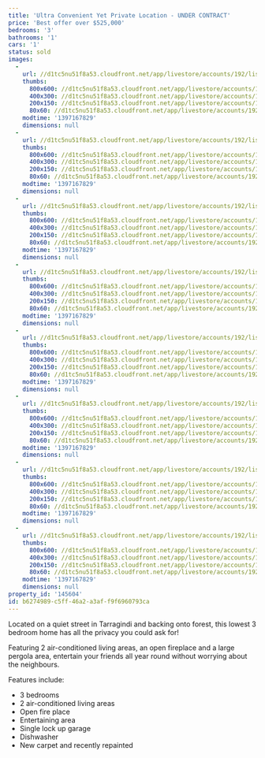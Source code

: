 ```yaml
---
title: 'Ultra Convenient Yet Private Location - UNDER CONTRACT'
price: 'Best offer over $525,000'
bedrooms: '3'
bathrooms: '1'
cars: '1'
status: sold
images:
  -
    url: //d1tc5nu51f8a53.cloudfront.net/app/livestore/accounts/192/listings/98029/images/106409987-1_7306928132_20140411040513.jpg
    thumbs:
      800x600: //d1tc5nu51f8a53.cloudfront.net/app/livestore/accounts/192/listings/98029/images/106409987-1_7306928132_20140411040513_800x600.jpg
      400x300: //d1tc5nu51f8a53.cloudfront.net/app/livestore/accounts/192/listings/98029/images/106409987-1_7306928132_20140411040513_400x300.jpg
      200x150: //d1tc5nu51f8a53.cloudfront.net/app/livestore/accounts/192/listings/98029/images/106409987-1_7306928132_20140411040513_200x150.jpg
      80x60: //d1tc5nu51f8a53.cloudfront.net/app/livestore/accounts/192/listings/98029/images/106409987-1_7306928132_20140411040513_80x60.jpg
    modtime: '1397167829'
    dimensions: null
  -
    url: //d1tc5nu51f8a53.cloudfront.net/app/livestore/accounts/192/listings/98029/images/106409987-2_7054483933_20140411040515.jpg
    thumbs:
      800x600: //d1tc5nu51f8a53.cloudfront.net/app/livestore/accounts/192/listings/98029/images/106409987-2_7054483933_20140411040515_800x600.jpg
      400x300: //d1tc5nu51f8a53.cloudfront.net/app/livestore/accounts/192/listings/98029/images/106409987-2_7054483933_20140411040515_400x300.jpg
      200x150: //d1tc5nu51f8a53.cloudfront.net/app/livestore/accounts/192/listings/98029/images/106409987-2_7054483933_20140411040515_200x150.jpg
      80x60: //d1tc5nu51f8a53.cloudfront.net/app/livestore/accounts/192/listings/98029/images/106409987-2_7054483933_20140411040515_80x60.jpg
    modtime: '1397167829'
    dimensions: null
  -
    url: //d1tc5nu51f8a53.cloudfront.net/app/livestore/accounts/192/listings/98029/images/106409987-3_2458521323_20140411040514.jpg
    thumbs:
      800x600: //d1tc5nu51f8a53.cloudfront.net/app/livestore/accounts/192/listings/98029/images/106409987-3_2458521323_20140411040514_800x600.jpg
      400x300: //d1tc5nu51f8a53.cloudfront.net/app/livestore/accounts/192/listings/98029/images/106409987-3_2458521323_20140411040514_400x300.jpg
      200x150: //d1tc5nu51f8a53.cloudfront.net/app/livestore/accounts/192/listings/98029/images/106409987-3_2458521323_20140411040514_200x150.jpg
      80x60: //d1tc5nu51f8a53.cloudfront.net/app/livestore/accounts/192/listings/98029/images/106409987-3_2458521323_20140411040514_80x60.jpg
    modtime: '1397167829'
    dimensions: null
  -
    url: //d1tc5nu51f8a53.cloudfront.net/app/livestore/accounts/192/listings/98029/images/106409987-4_6890917374_20140411040515.jpg
    thumbs:
      800x600: //d1tc5nu51f8a53.cloudfront.net/app/livestore/accounts/192/listings/98029/images/106409987-4_6890917374_20140411040515_800x600.jpg
      400x300: //d1tc5nu51f8a53.cloudfront.net/app/livestore/accounts/192/listings/98029/images/106409987-4_6890917374_20140411040515_400x300.jpg
      200x150: //d1tc5nu51f8a53.cloudfront.net/app/livestore/accounts/192/listings/98029/images/106409987-4_6890917374_20140411040515_200x150.jpg
      80x60: //d1tc5nu51f8a53.cloudfront.net/app/livestore/accounts/192/listings/98029/images/106409987-4_6890917374_20140411040515_80x60.jpg
    modtime: '1397167829'
    dimensions: null
  -
    url: //d1tc5nu51f8a53.cloudfront.net/app/livestore/accounts/192/listings/98029/images/106409987-5_3369192858_20140411040518.jpg
    thumbs:
      800x600: //d1tc5nu51f8a53.cloudfront.net/app/livestore/accounts/192/listings/98029/images/106409987-5_3369192858_20140411040518_800x600.jpg
      400x300: //d1tc5nu51f8a53.cloudfront.net/app/livestore/accounts/192/listings/98029/images/106409987-5_3369192858_20140411040518_400x300.jpg
      200x150: //d1tc5nu51f8a53.cloudfront.net/app/livestore/accounts/192/listings/98029/images/106409987-5_3369192858_20140411040518_200x150.jpg
      80x60: //d1tc5nu51f8a53.cloudfront.net/app/livestore/accounts/192/listings/98029/images/106409987-5_3369192858_20140411040518_80x60.jpg
    modtime: '1397167829'
    dimensions: null
  -
    url: //d1tc5nu51f8a53.cloudfront.net/app/livestore/accounts/192/listings/98029/images/106409987-6_7780211983_20140411040518.jpg
    thumbs:
      800x600: //d1tc5nu51f8a53.cloudfront.net/app/livestore/accounts/192/listings/98029/images/106409987-6_7780211983_20140411040518_800x600.jpg
      400x300: //d1tc5nu51f8a53.cloudfront.net/app/livestore/accounts/192/listings/98029/images/106409987-6_7780211983_20140411040518_400x300.jpg
      200x150: //d1tc5nu51f8a53.cloudfront.net/app/livestore/accounts/192/listings/98029/images/106409987-6_7780211983_20140411040518_200x150.jpg
      80x60: //d1tc5nu51f8a53.cloudfront.net/app/livestore/accounts/192/listings/98029/images/106409987-6_7780211983_20140411040518_80x60.jpg
    modtime: '1397167829'
    dimensions: null
  -
    url: //d1tc5nu51f8a53.cloudfront.net/app/livestore/accounts/192/listings/98029/images/106409987-7_412533683_20140411040519.jpg
    thumbs:
      800x600: //d1tc5nu51f8a53.cloudfront.net/app/livestore/accounts/192/listings/98029/images/106409987-7_412533683_20140411040519_800x600.jpg
      400x300: //d1tc5nu51f8a53.cloudfront.net/app/livestore/accounts/192/listings/98029/images/106409987-7_412533683_20140411040519_400x300.jpg
      200x150: //d1tc5nu51f8a53.cloudfront.net/app/livestore/accounts/192/listings/98029/images/106409987-7_412533683_20140411040519_200x150.jpg
      80x60: //d1tc5nu51f8a53.cloudfront.net/app/livestore/accounts/192/listings/98029/images/106409987-7_412533683_20140411040519_80x60.jpg
    modtime: '1397167829'
    dimensions: null
  -
    url: //d1tc5nu51f8a53.cloudfront.net/app/livestore/accounts/192/listings/98029/images/106409987-8_5774957081_20140411040518.jpg
    thumbs:
      800x600: //d1tc5nu51f8a53.cloudfront.net/app/livestore/accounts/192/listings/98029/images/106409987-8_5774957081_20140411040518_800x600.jpg
      400x300: //d1tc5nu51f8a53.cloudfront.net/app/livestore/accounts/192/listings/98029/images/106409987-8_5774957081_20140411040518_400x300.jpg
      200x150: //d1tc5nu51f8a53.cloudfront.net/app/livestore/accounts/192/listings/98029/images/106409987-8_5774957081_20140411040518_200x150.jpg
      80x60: //d1tc5nu51f8a53.cloudfront.net/app/livestore/accounts/192/listings/98029/images/106409987-8_5774957081_20140411040518_80x60.jpg
    modtime: '1397167829'
    dimensions: null
property_id: '145604'
id: b6274989-c5ff-46a2-a3af-f9f6960793ca
---
```

Located on a quiet street in Tarragindi and backing onto forest, this lowest 3 bedroom home has all the privacy you could ask for!

Featuring 2 air-conditioned living areas, an open fireplace and a large pergola area, entertain your friends all year round without worrying about the neighbours.

Features include:
* 3 bedrooms
* 2 air-conditioned living areas
* Open fire place
* Entertaining area
* Single lock up garage
* Dishwasher
* New carpet and recently repainted